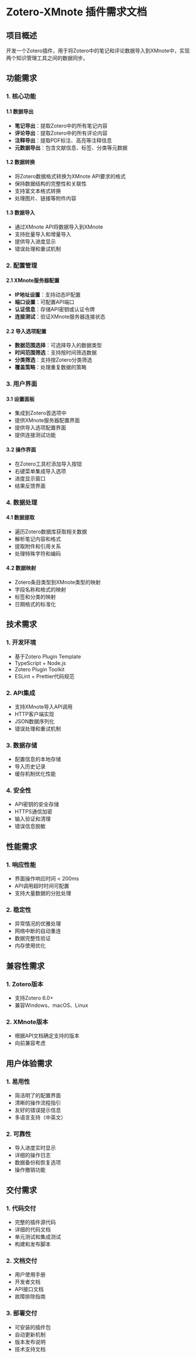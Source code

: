 # Zotero-XMnote 插件需求文档

## 项目概述

开发一个Zotero插件，用于将Zotero中的笔记和评论数据导入到XMnote中，实现两个知识管理工具之间的数据同步。

## 功能需求

### 1. 核心功能

#### 1.1 数据导出
- **笔记导出**：提取Zotero中的所有笔记内容
- **评论导出**：提取Zotero中的所有评论内容
- **注释导出**：提取PDF标注、高亮等注释信息
- **元数据导出**：包含文献信息、标签、分类等元数据

#### 1.2 数据转换
- 将Zotero数据格式转换为XMnote API要求的格式
- 保持数据结构的完整性和关联性
- 支持富文本格式转换
- 处理图片、链接等附件内容

#### 1.3 数据导入
- 通过XMnote API将数据导入到XMnote
- 支持批量导入和增量导入
- 提供导入进度显示
- 错误处理和重试机制

### 2. 配置管理

#### 2.1 XMnote服务器配置
- **IP地址设置**：支持动态IP配置
- **端口设置**：可配置API端口
- **认证信息**：存储API密钥或认证令牌
- **连接测试**：验证XMnote服务器连接状态

#### 2.2 导入选项配置
- **数据范围选择**：可选择导入的数据类型
- **时间范围筛选**：支持按时间筛选数据
- **分类筛选**：支持按Zotero分类筛选
- **覆盖策略**：处理重复数据的策略

### 3. 用户界面

#### 3.1 设置面板
- 集成到Zotero首选项中
- 提供XMnote服务器配置界面
- 提供导入选项配置界面
- 提供连接测试功能

#### 3.2 操作界面
- 在Zotero工具栏添加导入按钮
- 右键菜单集成导入选项
- 进度显示窗口
- 结果反馈界面

### 4. 数据处理

#### 4.1 数据提取
- 遍历Zotero数据库获取相关数据
- 解析笔记内容和格式
- 提取附件和引用关系
- 处理特殊字符和编码

#### 4.2 数据映射
- Zotero条目类型到XMnote类型的映射
- 字段名称和格式的映射
- 标签和分类的映射
- 日期格式的标准化

## 技术需求

### 1. 开发环境
- 基于Zotero Plugin Template
- TypeScript + Node.js
- Zotero Plugin Toolkit
- ESLint + Prettier代码规范

### 2. API集成
- 支持XMnote导入API调用
- HTTP客户端实现
- JSON数据序列化
- 错误处理和重试机制

### 3. 数据存储
- 配置信息的本地存储
- 导入历史记录
- 缓存机制优化性能

### 4. 安全性
- API密钥的安全存储
- HTTPS通信加密
- 输入验证和清理
- 错误信息脱敏

## 性能需求

### 1. 响应性能
- 界面操作响应时间 < 200ms
- API调用超时时间可配置
- 支持大量数据的分批处理

### 2. 稳定性
- 异常情况的优雅处理
- 网络中断的自动重连
- 数据完整性验证
- 内存使用优化

## 兼容性需求

### 1. Zotero版本
- 支持Zotero 6.0+
- 兼容Windows、macOS、Linux

### 2. XMnote版本
- 根据API文档确定支持的版本
- 向前兼容考虑

## 用户体验需求

### 1. 易用性
- 简洁明了的配置界面
- 清晰的操作流程指引
- 友好的错误提示信息
- 多语言支持（中英文）

### 2. 可靠性
- 导入进度实时显示
- 详细的操作日志
- 数据备份和恢复选项
- 操作撤销功能

## 交付需求

### 1. 代码交付
- 完整的插件源代码
- 详细的代码文档
- 单元测试和集成测试
- 构建和发布脚本

### 2. 文档交付
- 用户使用手册
- 开发者文档
- API接口文档
- 故障排除指南

### 3. 部署交付
- 可安装的插件包
- 自动更新机制
- 版本发布说明
- 技术支持文档